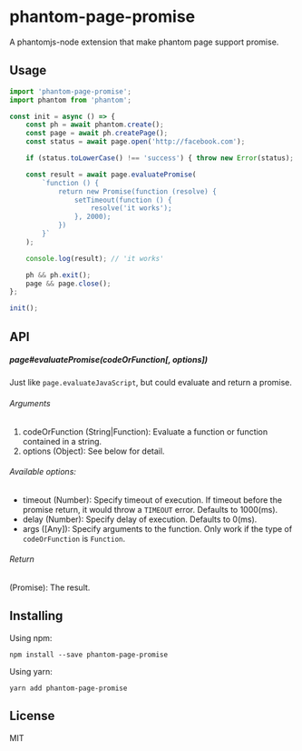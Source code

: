 # phantom-page-promise

A phantomjs-node extension that make phantom page support promise.

## Usage

```js
import 'phantom-page-promise';
import phantom from 'phantom';

const init = async () => {
    const ph = await phantom.create();
    const page = await ph.createPage();
    const status = await page.open('http://facebook.com');

    if (status.toLowerCase() !== 'success') { throw new Error(status); }

    const result = await page.evaluatePromise(
        `function () {
            return new Promise(function (resolve) {
                setTimeout(function () {
                    resolve('it works');
                }, 2000);
            })
        }`
    );

    console.log(result); // 'it works'

    ph && ph.exit();
    page && page.close();
};

init();
```

## API

##### page#evaluatePromise(codeOrFunction[, options])

Just like `page.evaluateJavaScript`, but could evaluate and return a promise.

###### Arguments

1. codeOrFunction (String|Function): Evaluate a function or function contained in a string.
2. options (Object): See below for detail.

###### Available options:

- timeout (Number): Specify timeout of execution. If timeout before the promise return, it would throw a `TIMEOUT` error. Defaults to 1000(ms).
- delay (Number): Specify delay of execution. Defaults to 0(ms).
- args ([Any]): Specify arguments to the function. Only work if the type of `codeOrFunction` is `Function`.

###### Return

(Promise): The result.


## Installing

Using npm:

```
npm install --save phantom-page-promise
```

Using yarn:

```
yarn add phantom-page-promise
```

## License

MIT
